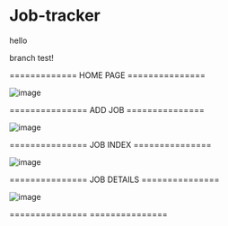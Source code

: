 # Job-tracker

hello

branch test!




============= HOME PAGE ===============

![image](https://user-images.githubusercontent.com/100539234/167038496-48596246-91a9-4535-87d5-66207cce8ff2.png)

=============== ADD JOB ===============

![image](https://user-images.githubusercontent.com/100539234/167038664-df9141ca-7b72-4a60-8546-bec9f1fbc5c9.png)

=============== JOB INDEX ===============

![image](https://user-images.githubusercontent.com/100539234/167038999-28cd126f-e690-4407-8c13-bcc6228cdd74.png)

=============== JOB DETAILS ===============

![image](https://user-images.githubusercontent.com/100539234/167039269-8864af1f-f439-43ab-9e56-420a8ebad2a4.png)

===============  ===============


